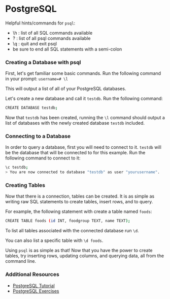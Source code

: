 # PostgreSQL

Helpful hints/commands for `psql`:
- \h : list of all SQL commands available
- \? : list of all psql commands available
- \q : quit and exit psql
- be sure to end all SQL statements with a semi-colon

### Creating a Database with psql

First, let's get familiar some basic commands. Run the following command in your prompt: `username=# \l`

This will output a list of all of your PostgreSQL databases.

Let's create a new database and call it `testdb`. Run the following command:

```bash
CREATE DATABASE testdb;
```

Now that `testdb` has been created, running the `\l` command should output a list of databases with the newly created database `testdb` included.

### Connecting to a Database

In order to query a database, first you will need to connect to it. `testdb` will be the database that will be connected to for this example. Run the following command to connect to it:

```bash
\c testdb;
> You are now connected to database "testdb" as user "yourusername".
```


### Creating Tables

Now that there is a connection, tables can be created. It is as simple as writing raw SQL statements to create tables, insert rows, and to query.

For example, the following statement with create a table named `foods`:

```bash
CREATE TABLE foods (id INT, foodgroup TEXT, name TEXT);
```

To list all tables associated with the connected database run `\d`.

You can also list a specific table with `\d foods`.

Using `psql` is as simple as that! Now that you have the power to create tables, try inserting rows, updating columns, and querying data, all from the command line.

### Additional Resources

- [PostgreSQL Tutorial](https://www.tutorialspoint.com/postgresql/index.htm)
- [PostgreSQL Exercises](https://www.pgexercises.com/)
